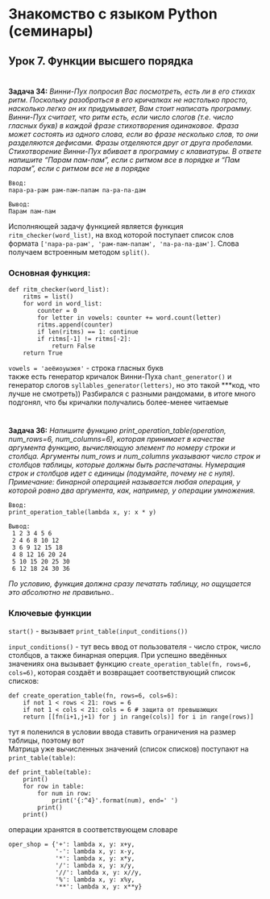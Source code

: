 # Знакомство с языком Python (семинары)
## Урок 7. Функции высшего порядка
#

**Задача 34:** *Винни-Пух попросил Вас посмотреть, есть ли в его стихах ритм. Поскольку разобраться в его кричалках не настолько просто, насколько легко он их придумывает, Вам стоит написать программу. Винни-Пух считает, что ритм есть, если число слогов (т.е. число гласных букв) в каждой фразе стихотворения одинаковое. Фраза может состоять из одного слова, если во фразе несколько слов, то они разделяются дефисами. Фразы отделяются друг от друга пробелами. Стихотворение Винни-Пух вбивает в программу с клавиатуры. В ответе напишите “Парам пам-пам”, если с ритмом все в порядке и “Пам парам”, если с ритмом все не в порядке*  
```
Ввод: 
пара-ра-рам рам-пам-папам па-ра-па-дам

Вывод:
Парам пам-пам
```
Исполняющей задачу функцией является функция ```ritm_checker(word_list)```, на вход которой поступает список слов формата ```['пара-ра-рам', 'рам-пам-папам', 'па-ра-па-дам']```. Слова получаем встроенным методом ```split()```.   
### Основная функция:  
```
def ritm_checker(word_list):
    ritms = list()
    for word in word_list:
        counter = 0
        for letter in vowels: counter += word.count(letter)
        ritms.append(counter) 
        if len(ritms) == 1: continue
        if ritms[-1] != ritms[-2]: 
            return False
    return True
```
```vowels = 'аеёиоуыэюя'``` - строка гласных букв  
также есть генератор кричалок Винни-Пуха ```chant_generator()``` и генератор слогов ```syllables_generator(letters)```, но это такой ***код, что лучше не смотреть)) Разбирался с разными рандомами, в итоге много подгонял, что бы кричалки получались более-менее читаемые 
#

**Задача 36:** *Напишите функцию print_operation_table(operation, num_rows=6, num_columns=6), которая принимает в качестве аргумента функцию, вычисляющую элемент по номеру строки и столбца. Аргументы num_rows и num_columns указывают число строк и столбцов таблицы, которые должны быть распечатаны. Нумерация строк и столбцов идет с единицы (подумайте, почему не с нуля). Примечание: бинарной операцией называется любая операция, у которой ровно два аргумента, как, например, у операции умножения.*  
```
Ввод: 
print_operation_table(lambda x, y: x * y)

Вывод: 
 1 2 3 4 5 6
 2 4 6 8 10 12
 3 6 9 12 15 18
 4 8 12 16 20 24
 5 10 15 20 25 30
 6 12 18 24 30 36 
```
*По условию, функция должна сразу печатать таблицу, но ощущается это абсолютно не правильно..*

### Ключевые функции

```start()``` - вызывает ```print_table(input_conditions())```  

```input_conditions()``` - тут весь ввод от пользователя - число строк, число столбцов, а также бинарная оперция. При успешно введённых значениях она вызывает функцию ```create_operation_table(fn, rows=6, cols=6)```, которая создаёт и возвращает соответствующий список списков:
```
def create_operation_table(fn, rows=6, cols=6):
    if not 1 < rows < 21: rows = 6 
    if not 1 < cols < 21: cols = 6 # защита от превышающих
    return [[fn(i+1,j+1) for j in range(cols)] for i in range(rows)]
```
тут я поленился в условии ввода ставить ограничения на размер таблицы, поэтому вот  
Матрица уже вычисленных значений (список списков) поступают на ```print_table(table)```:
```
def print_table(table):
    print()
    for row in table:
        for num in row: 
            print('{:^4}'.format(num), end=' ')
        print()
    print()
```
операции хранятся в соответствующем словаре
``` 
oper_shop = {'+': lambda x, y: x+y,
             '-': lambda x, y: x-y,
             '*': lambda x, y: x*y,
             '/': lambda x, y: x/y,
             '//': lambda x, y: x//y,
             '%': lambda x, y: x%y,
             '**': lambda x, y: x**y}
```